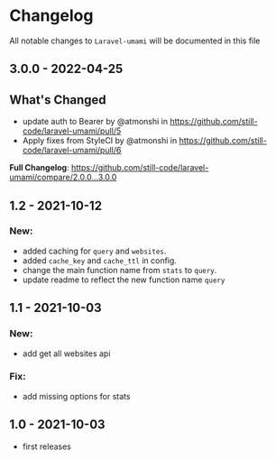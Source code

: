 # Changelog

All notable changes to `Laravel-umami` will be documented in this file

## 3.0.0 - 2022-04-25

## What's Changed

- update auth to Bearer by @atmonshi in https://github.com/still-code/laravel-umami/pull/5
- Apply fixes from StyleCI by @atmonshi in https://github.com/still-code/laravel-umami/pull/6

**Full Changelog**: https://github.com/still-code/laravel-umami/compare/2.0.0...3.0.0

## 1.2 - 2021-10-12

### New:

- added caching for `query` and `websites`.
- added `cache_key` and `cache_ttl` in config.
- change the main function name from `stats` to `query`.
- update readme to reflect the new function name `query`

## 1.1 - 2021-10-03

### New:

- add get all websites api

### Fix:

- add missing options for stats

## 1.0 - 2021-10-03

- first releases
